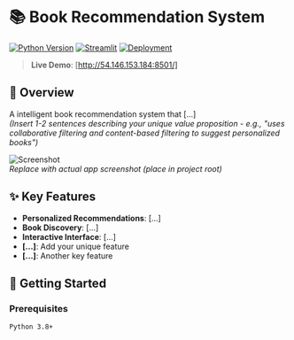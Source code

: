 # 📚 Book Recommendation System

[![Python Version](https://img.shields.io/badge/Python-3.8%2B-blue)](https://python.org)
[![Streamlit](https://static.streamlit.io/badges/streamlit_badge_black_white.svg)](http://54.146.153.184:8501/) 
[![Deployment](https://img.shields.io/badge/Deployment-AWS-purple)](https://aws.amazon.com/)

> **Live Demo**: [http://54.146.153.184:8501/]

## 🌟 Overview
A intelligent book recommendation system that [...]  
*(Insert 1-2 sentences describing your unique value proposition - e.g., "uses collaborative filtering and content-based filtering to suggest personalized books")*

![Screenshot](/screenshots/interface.png)  
*Replace with actual app screenshot (place in project root)*

## ✨ Key Features
- **Personalized Recommendations**: [...] 
- **Book Discovery**: [...] 
- **Interactive Interface**: [...] 
- **[...]**: Add your unique feature
- **[...]**: Another key feature

## 🚀 Getting Started

### Prerequisites
```bash
Python 3.8+
